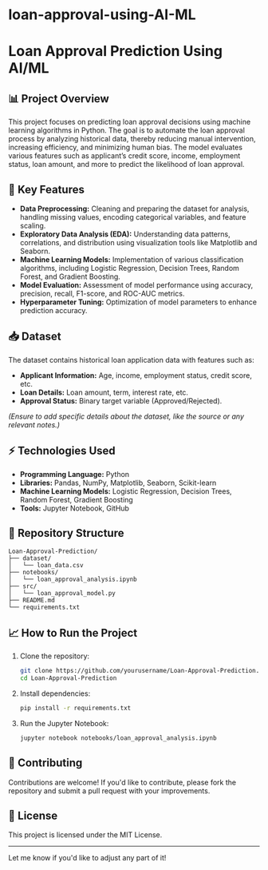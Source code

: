 # loan-approval-using-AI-ML

# **Loan Approval Prediction Using AI/ML**

## 📊 **Project Overview**

This project focuses on predicting loan approval decisions using machine learning algorithms in Python. The goal is to automate the loan approval process by analyzing historical data, thereby reducing manual intervention, increasing efficiency, and minimizing human bias. The model evaluates various features such as applicant’s credit score, income, employment status, loan amount, and more to predict the likelihood of loan approval.

## 🚀 **Key Features**

- **Data Preprocessing:** Cleaning and preparing the dataset for analysis, handling missing values, encoding categorical variables, and feature scaling.
- **Exploratory Data Analysis (EDA):** Understanding data patterns, correlations, and distribution using visualization tools like Matplotlib and Seaborn.
- **Machine Learning Models:** Implementation of various classification algorithms, including Logistic Regression, Decision Trees, Random Forest, and Gradient Boosting.
- **Model Evaluation:** Assessment of model performance using accuracy, precision, recall, F1-score, and ROC-AUC metrics.
- **Hyperparameter Tuning:** Optimization of model parameters to enhance prediction accuracy.

## 📥 **Dataset**

The dataset contains historical loan application data with features such as:

- **Applicant Information:** Age, income, employment status, credit score, etc.
- **Loan Details:** Loan amount, term, interest rate, etc.
- **Approval Status:** Binary target variable (Approved/Rejected).

*(Ensure to add specific details about the dataset, like the source or any relevant notes.)*

## ⚡ **Technologies Used**

- **Programming Language:** Python
- **Libraries:** Pandas, NumPy, Matplotlib, Seaborn, Scikit-learn
- **Machine Learning Models:** Logistic Regression, Decision Trees, Random Forest, Gradient Boosting
- **Tools:** Jupyter Notebook, GitHub

## 📂 **Repository Structure**

```
Loan-Approval-Prediction/
├── dataset/
│   └── loan_data.csv
├── notebooks/
│   └── loan_approval_analysis.ipynb
├── src/
│   └── loan_approval_model.py
├── README.md
└── requirements.txt
```

## 📈 **How to Run the Project**

1. Clone the repository:
   ```bash
   git clone https://github.com/yourusername/Loan-Approval-Prediction.git
   cd Loan-Approval-Prediction
   ```

2. Install dependencies:
   ```bash
   pip install -r requirements.txt
   ```

3. Run the Jupyter Notebook:
   ```bash
   jupyter notebook notebooks/loan_approval_analysis.ipynb
   ```

## 🤝 **Contributing**

Contributions are welcome! If you'd like to contribute, please fork the repository and submit a pull request with your improvements.

## 📄 **License**

This project is licensed under the MIT License.

---

Let me know if you'd like to adjust any part of it!
